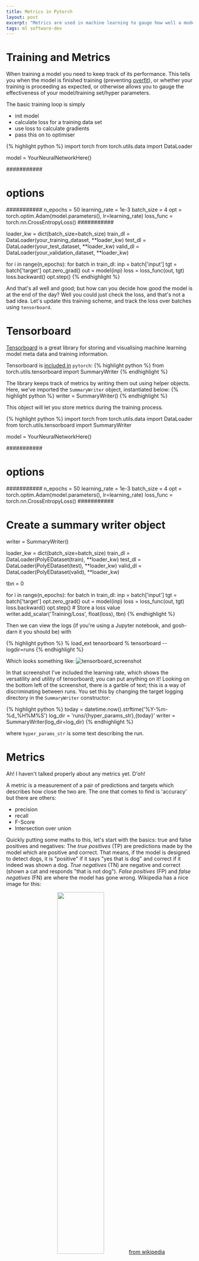 ```yaml
---
title: Metrics in Pytorch
layout: post
excerpt: "Metrics are used in machine learning to gauge how well a model is performing; in this post I discuss some of the terminology and how to calculate the metrics using `Pytorch`/`torchmetrics` and displayed using the excellent `tensorboard`."
tags: ml software-dev
---
```


# Training and Metrics

When training a model you need to keep track of its performance. This tells you
when the model is finished training (preventing [overfit](https://en.wikipedia.org/wiki/Overfitting)),
or whether your training is proceeding as expected, or otherwise allows you to
gauge the effectiveness of your model/training set/hyper parameters.

The basic training loop is simply
- init model
- calculate loss for a training data set
- use loss to calculate gradients
- pass this on to optimiser

{% highlight python %}
import torch
from torch.utils.data import DataLoader

model = YourNeuralNetworkHere()

###########
# options #
###########
n_epochs = 50
learning_rate = 1e-3
batch_size = 4
opt = torch.optim.Adam(model.parameters(), lr=learning_rate)
loss_func = torch.nn.CrossEntropyLoss()
###########

loader_kw = dict(batch_size=batch_size)
train_dl = DataLoader(your_training_dataset, **loader_kw)
test_dl = DataLoader(your_test_dataset, **loader_kw)
valid_dl = DataLoader(your_validation_dataset, **loader_kw)

for i in range(n_epochs):
    for batch in train_dl:
        inp = batch['input']
        tgt = batch['target']
        opt.zero_grad()
        out = model(inp)
        loss = loss_func(out, tgt)
        loss.backward()
        opt.step()
{% endhighlight %}

And that's all well and good; but how can you decide how good the model is at
the end of the day? Well you could just check the loss, and that's not a bad
idea. Let's update this training scheme, and track the loss over batches using
`tensorboard`.

# Tensorboard
[Tensorboard](https://www.tensorflow.org/tensorboard) is a great library for
storing and visualising machine learning model meta data and training
information.

Tensorboard is [included in](https://pytorch.org/docs/stable/tensorboard.html) `pytorch`:
{% highlight python %}
from torch.utils.tensorboard import SummaryWriter
{% endhighlight %}

The library keeps track of metrics by writing them out using helper objects.
Here, we've imported the `SummaryWriter` object, instantiated below:
{% highlight python %}
writer = SummaryWriter()
{% endhighlight %}

This object will let you store metrics during the training process.

{% highlight python %}
import torch
from torch.utils.data import DataLoader
from torch.utils.tensorboard import SummaryWriter

model = YourNeuralNetworkHere()

###########
# options #
###########
n_epochs = 50
learning_rate = 1e-3
batch_size = 4
opt = torch.optim.Adam(model.parameters(), lr=learning_rate)
loss_func = torch.nn.CrossEntropyLoss()
###########

# Create a summary writer object
writer = SummaryWriter()

loader_kw = dict(batch_size=batch_size)
train_dl = DataLoader(PolyEDataset(train), **loader_kw)
test_dl = DataLoader(PolyEDataset(test), **loader_kw)
valid_dl = DataLoader(PolyEDataset(valid), **loader_kw)

tbn = 0

for i in range(n_epochs):
    for batch in train_dl:
        inp = batch['input']
        tgt = batch['target']
        opt.zero_grad()
        out = model(inp)
        loss = loss_func(out, tgt)
        loss.backward()
        opt.step()
        # Store a loss value
        writer.add_scalar('Training/Loss', float(loss), tbn)
{% endhighlight %}

Then we can view the logs (if you're using a Jupyter notebook, and gosh-darn it
you should be) with

{% highlight python %}
% load_ext tensorboard
% tensorboard --logdir=runs
{% endhighlight %}

Which looks something like:
![tensorboard_screenshot](/img/tensorboard_screenshot.png)

In that screenshot I've included the learning rate, which shows the versatility
and utility of tensorboard; you can put anything on it! Looking on the bottom
left of the screenshot, there is a garble of text; this is a way of
discriminating between runs. You set this by changing the target logging
directory in the `SummaryWriter` constructor:

{% highlight python %}
today = datetime.now().strftime('%Y-%m-%d_%H%M%S')
log_dir = 'runs/{hyper_params_str},{today}'
writer = SummaryWriter(log_dir=log_dir)
{% endhighlight %}

where `hyper_params_str` is some text describing the run.

# Metrics

Ah! I haven't talked properly about any metrics yet. D'oh!

A metric is a measurement of a pair of predictions and targets which describes
how close the two are. The one that comes to find is 'accuracy' but there are
others:

- precision
- recall
- F-Score
- Intersection over union

Quickly putting some maths to this, let's start with the basics: true and false
positives and negatives: The *true positives* (TP) are predictions made by the
model which are positive and correct. That means, if the model is designed to
detect dogs, it is "positive" if it says "yes that is dog" and correct if it
indeed was shown a dog. *True negatives* (TN) are negative and correct (shown a
cat and responds "that is not dog"). *False positives* (FP) and *false
negatives* (FN) are where the model has gone wrong. Wikipedia has a nice image
for this:

<center>
<img src="https://upload.wikimedia.org/wikipedia/commons/thumb/2/26/Precisionrecall.svg/700px-Precisionrecall.svg.png" width="50%"/>
<a href="https://en.wikipedia.org/wiki/Precision_and_recall">from wikipedia</a>
</center>

From TP, TN, FP, FN we derive precision, recall, and accuracy:

$$precision = \frac{TP}{TP + FP} $$

$$recall = \frac{TP}{TP + FN} $$

$$accuracy = \frac{TP + TN}{TP + FP + TN + FN} $$

We don't need to implement these in `pytorch` (although it wouldn't be difficult
to do so). We can use the
[`torchmetrics`](https://torchmetrics.readthedocs.io/en/latest/) library which
contains a whole bunch more (saving a heap of time):

{% highlight python %}
from torchmetrics.functional import accuracy, precision, recall, f1

metrics = {
    'accuracy': accuracy,
    'precision': precision,
    'recall': recall,
    'f1': f1
}
{% endhighlight %}

This initialises a dictionary with a couple metric calculating functions, each
called in a similar way:

{% highlight python %}
metric_value = metric_function(prediction, target)
{% endhighlight %}

With this set up, we can add a section to our training loop to calculate the
metrics and write them out to tensorboard.

# Final

Putting all this together yields a training script which records the hyper
parameters used, several metrics and both the training and validation loss
(cross entropy in this case):

{% highlight python %}
from datetime import datetime

import numpy as np
import torch
from torch.utils.data import DataLoader
from torch.utils.tensorboard import SummaryWriter
from torchmetrics.functional import accuracy, precision, recall, f1

metrics = {
    'accuracy': accuracy,
    'precision': precision,
    'recall': recall,
    'f1': f1
}

model = YourNeuralNetworkHere()

###########
# options #
###########
n_epochs = 50
learning_rate = 1e-3
batch_size = 4
opt = torch.optim.Adam(model.parameters(), lr=learning_rate)
loss_func = torch.nn.CrossEntropyLoss()
hyper_params = dict(
    n_epochs=n_epochs,
    learning_rate=learning_rate,
    batch_size=batch_size,
    opt=str(opt.__class__),
    loss_func=str(loss_func.__class__)
)
hyper_params_str = ','.join([f'{k}={v}' for k, v in hyper_params.items()])
###########

today = datetime.now().strftime('%Y-%m-%d_%H%M%S')
log_dir = 'runs/{hyper_params_str},{today}'
writer = SummaryWriter(log_dir=log_dir)

loader_kw = dict(batch_size=batch_size)
train_dl = DataLoader(your_training_dataset, **loader_kw)
test_dl = DataLoader(your_test_dataset, **loader_kw)
valid_dl = DataLoader(your_validation_dataset, **loader_kw)

device = torch.device('cuda:0' if torch.cuda.is_available() else 'cpu')
# device = 'cpu'  # uncomment to aid debugging if 'device side assert triggered' error appears
model = model.to(device)

tbn = 0
vbn = 0
for i in trange(n_epochs, unit='epochs'):
    for batch in train_dl:
        inp = batch['input'].to(device)
        tgt = batch['target'].to(device).squeeze(1)
        opt.zero_grad()
        out = model(inp)
        loss = loss_func(out, tgt)
        writer.add_scalar('Loss/train', float(loss), tbn)
        loss.backward()
        opt.step()
        tbn += 1
    with torch.no_grad():
        for batch in valid_dl:
            inp = batch['input'].to(device)
            tgt = batch['target'].to(device).squeeze(1)
            if (inp.shape[0] == 1):
                continue
            out = model(inp)
            loss = loss_func(out, tgt)
            writer.add_scalar('Loss/valid', float(loss), vbn)
            probs = torch.softmax(out, 1)
            for mname, mf in metrics.items():
                writer.add_scalar(f'Metrics/{mname}', float(mf(probs, tgt, mdmc_average='global')), vbn)
            vbn += 1
writer.close()
{% endhighlight %}

# Further Reading
- https://pytorch.org/tutorials/recipes/recipes/tensorboard_with_pytorch.html
- https://towardsdatascience.com/a-complete-guide-to-using-tensorboard-with-pytorch-53cb2301e8c3
- https://pytorch.org/tutorials/intermediate/tensorboard_tutorial.html

